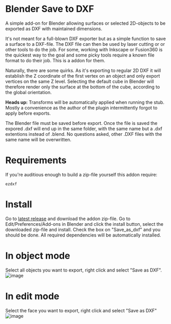 # Blender Save to DXF
A simple add-on for Blender allowing surfaces or selected 2D-objects to be exported as DXF with maintained dimensions. 

It's not meant for a full-blown DXF exporter but as a simple function to save a surface to a DXF-file. The DXF file can then be used by laser cutting or or other tools to do the job. For some, working with Inkscape or Fusion360 is the quickest way to the goal and some picky tools require a known file format to do their job. This is a addon for them.

Naturally, there are some quirks. As it's exporting to regular 2D DXF it will establish the Z coordinate of the first vertex on an object and only export vertices on the same Z level. Selecting the default cube in Blender will therefore render only the surface at the bottom of the cube, according to the global orientation. 

**Heads up:** Transforms will be automatically applied when running the stub. Mostly a convenience as the author of the plugin intermittently forgot to apply before exports. 

The Blender file must be saved before export. Once the file is saved the expored .dxf will end up in the same folder, with the same name but a .dxf extentions instead of .blend. No questions asked, other .DXF files with the same name will be overwritten.

# Requirements
If you're auditious enough to build a zip-file yourself this addon require:

``` ezdxf ```

# Install
Go to [latest release](https://github.com/Mikrofabriken/blender_save_to_dxf/releases/latest) and download the addon zip-file. Go to Edit/Preferences/Add-ons in Blender and click the install button, select the downloaded zip-file and install. Check the box on "Save_as_dxf" and you should be done. All required dependencies will be automatically installed.

# In object mode
Select all objects you want to export, right click and select "Save as DXF". 
![image](docs/selected_objects.png)

# In edit mode
Select the face you want to export, right click and select "Save as DXF"
![image](docs/edit_menu.png)

